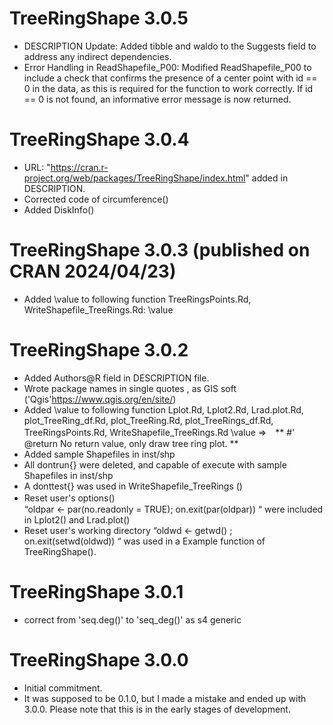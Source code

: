 # TreeRingShape 3.0.5 
* DESCRIPTION Update:
 Added tibble and waldo to the Suggests field to address any indirect dependencies.
* Error Handling in ReadShapefile_P00:
 Modified ReadShapefile_P00 to include a check that confirms the presence of a center point with id == 0 in the data, as this is required for the function to work correctly. If id == 0 is not found, an informative error message is now returned.

# TreeRingShape 3.0.4 
* URL: "https://cran.r-project.org/web/packages/TreeRingShape/index.html" added in DESCRIPTION.
* Corrected code of circumference() 
* Added DiskInfo() 

# TreeRingShape 3.0.3 (published on CRAN 2024/04/23)
* Added  \\value to following function
 TreeRingsPoints.Rd,  WriteShapefile_TreeRings.Rd: \value 
     
# TreeRingShape 3.0.2
* Added Authors@R field in  DESCRIPTION file.
* Wrote package names in single quotes , as GIS soft ('Qgis'<https://www.qgis.org/en/site/>)
* Added  \\value to following function
       Lplot.Rd, Lplot2.Rd, Lrad.plot.Rd, plot_TreeRing_df.Rd, plot_TreeRing.Rd,
  plot_TreeRings_df.Rd, TreeRingsPoints.Rd, WriteShapefile_TreeRings.Rd
    \\value  ⇒　** #' @return No return value, only draw tree ring plot. **
* Added  sample Shapefiles in inst/shp
* All  dontrun{} were deleted, and capable of execute with  sample Shapefiles in inst/shp
* A donttest{} was used in WriteShapefile_TreeRings ()
* Reset user's options()　  
  “oldpar <- par(no.readonly = TRUE);   on.exit(par(oldpar)) “ were included  in Lplot2() and Lrad.plot()
* Reset user's working directory 
     “oldwd <- getwd() ; on.exit(setwd(oldwd)) “ was used in a Example function of  TreeRingShape(). 

# TreeRingShape 3.0.1
* correct from 'seq.deg()' to 'seq_deg()' as s4 generic 

# TreeRingShape 3.0.0
* Initial commitment. 
* It was supposed to be 0.1.0, but I made a mistake and ended up with 3.0.0. Please note that this is in the early stages of development.
